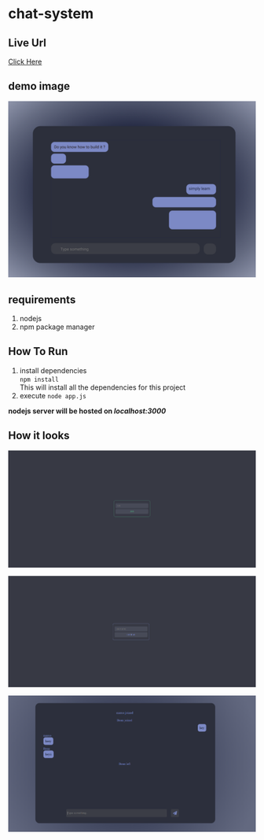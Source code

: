 # chat-system

## Live Url

[Click Here](http://chat.abkap.me)

## demo image

![demo](./images/demo.png)

## requirements

1.  nodejs
2.  npm package manager

## How To Run

1. install dependencies  
   `npm install`  
   This will install all the dependencies for this project
2. execute
   `node app.js`

**nodejs server will be hosted on _localhost:3000_**

## How it looks

![link page](./images/link.PNG)

![username page](./images/username.PNG)

![chat page](./images/chat.PNG)
